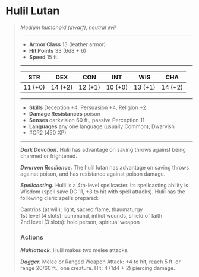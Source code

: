 # Hulil Lutan
>*Medium humanoid (dwarf), neutral evil*
>___
>- **Armor Class** 13 (leather armor)
>- **Hit Points** 33 (6d8 + 6)
>- **Speed** 15 ft.
>___
>|STR|DEX|CON|INT|WIS|CHA|
>|:---:|:---:|:---:|:---:|:---:|:---:|
>|11 (+0)|14 (+2)|12 (+1)|10 (+0)|13 (+1)|14 (+2)|
>___
>- **Skills** Deception +4, Persuasion +4, Religion +2
>- **Damage Resistances** poison
>- **Senses** darkvision 60 ft., passive Perception 11
>- **Languages** any one language (usually Common), Dwarvish
>- #CR2 (450 XP)
>___
>***Dark Devotion.*** Hulil has advantage on saving throws against being charmed or frightened.  
>
>***Dwarven Resilience.*** The hulil lutan has advantage on saving throws against poison, and has resistance against poison damage.  
>
>***Spellcasting.*** Hulil is a 4th-level spellcaster. Its spellcasting ability is Wisdom (spell save DC 11, +3 to hit with spell attacks). Hulil has the following cleric spells prepared:  
>
>Cantrips (at will): light, sacred flame, thaumaturgy  
>1st level (4 slots): command, inflict wounds, shield of faith  
>2nd level (3 slots): hold person, spiritual weapon  
>
>### Actions
>***Multiattack.*** Hulil makes two melee attacks.  
>
>***Dagger.*** Melee  or Ranged Weapon Attack: +4 to hit, reach 5 ft. or range 20/60 ft., one creature. Hit: 4 (1d4 + 2) piercing damage.
